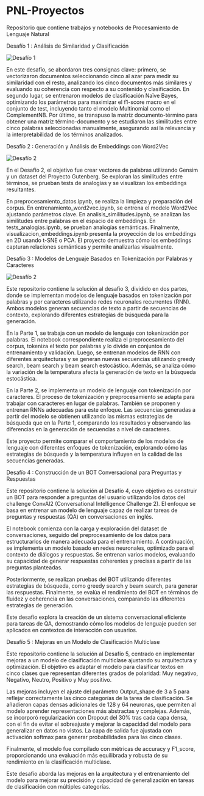 # PNL-Proyectos
Repositorio que contiene trabajos y notebooks de Procesamiento de Lenguaje Natural

Desafío 1 : Análisis de Similaridad y Clasificación

![Desafío 1](https://drive.google.com/uc?id=1DMK8JXINEEhYCU4h6RkXLdaMihMqsZxc)

En este desafío, se abordaron tres consignas clave: primero, se vectorizaron documentos seleccionando cinco al azar para medir su similaridad con el resto, analizando los cinco documentos más similares y evaluando su coherencia con respecto a su contenido y clasificación. En segundo lugar, se entrenaron modelos de clasificación Naïve Bayes, optimizando los parámetros para maximizar el f1-score macro en el conjunto de test, incluyendo tanto el modelo Multinomial como el ComplementNB. Por último, se transpuso la matriz documento-término para obtener una matriz término-documento y se estudiaron las similitudes entre cinco palabras seleccionadas manualmente, asegurando así la relevancia y la interpretabilidad de los términos analizados.

Desafío 2 : Generación y Análisis de Embeddings con Word2Vec

![Desafío 2](https://drive.google.com/uc?id=1zvOGOPpqpvGLxNFrDNi20xH3MmGk2rgE)

En el Desafío 2, el objetivo fue crear vectores de palabras utilizando Gensim y un dataset del Proyecto Gutenberg. Se exploran las similitudes entre términos, se prueban tests de analogías y se visualizan los embeddings resultantes.

En preprocesamiento_datos.ipynb, se realiza la limpieza y preparación del corpus. En entrenamiento_word2vec.ipynb, se entrena el modelo Word2Vec ajustando parámetros clave. En analisis_similitudes.ipynb, se analizan las similitudes entre palabras en el espacio de embeddings. En tests_analogias.ipynb, se prueban analogías semánticas. Finalmente, visualizacion_embeddings.ipynb presenta la proyección de los embeddings en 2D usando t-SNE o PCA.
El proyecto demuestra cómo los embeddings capturan relaciones semánticas y permite analizarlas visualmente.

Desafío 3 : Modelos de Lenguaje Basados en Tokenización por Palabras y Caracteres

![Desafío 2](https://drive.google.com/uc?id=1m-AOuf9VotQtCmshWsL6QnzAwtHWL7_r)

Este repositorio contiene la solución al desafio 3, dividido en dos partes, donde se implementan modelos de lenguaje basados en tokenización por palabras y por caracteres utilizando redes neuronales recurrentes (RNN). Ambos modelos generan secuencias de texto a partir de secuencias de contexto, explorando diferentes estrategias de búsqueda para la generación.

En la Parte 1, se trabaja con un modelo de lenguaje con tokenización por palabras. El notebook correspondiente realiza el preprocesamiento del corpus, tokeniza el texto por palabras y lo divide en conjuntos de entrenamiento y validación. Luego, se entrenan modelos de RNN con diferentes arquitecturas y se generan nuevas secuencias utilizando greedy search, beam search y beam search estocástico. Además, se analiza cómo la variación de la temperatura afecta la generación de texto en la búsqueda estocástica.

En la Parte 2, se implementa un modelo de lenguaje con tokenización por caracteres. El proceso de tokenización y preprocesamiento se adapta para trabajar con caracteres en lugar de palabras. También se proponen y entrenan RNNs adecuadas para este enfoque. Las secuencias generadas a partir del modelo se obtienen utilizando las mismas estrategias de búsqueda que en la Parte 1, comparando los resultados y observando las diferencias en la generación de secuencias a nivel de caracteres.

Este proyecto permite comparar el comportamiento de los modelos de lenguaje con diferentes enfoques de tokenización, explorando cómo las estrategias de búsqueda y la temperatura influyen en la calidad de las secuencias generadas.

Desafío 4 : Construcción de un BOT Conversacional para Preguntas y Respuestas

Este repositorio contiene la solución al Desafío 4, cuyo objetivo es construir un BOT para responder a preguntas del usuario utilizando los datos del challenge ConvAI2 (Conversational Intelligence Challenge 2). El enfoque se basa en entrenar un modelo de lenguaje capaz de realizar tareas de preguntas y respuestas (QA) en conversaciones en inglés.

El notebook comienza con la carga y exploración del dataset de conversaciones, seguido del preprocesamiento de los datos para estructurarlos de manera adecuada para el entrenamiento. A continuación, se implementa un modelo basado en redes neuronales, optimizado para el contexto de diálogos y respuestas. Se entrenan varios modelos, evaluando su capacidad de generar respuestas coherentes y precisas a partir de las preguntas planteadas.

Posteriormente, se realizan pruebas del BOT utilizando diferentes estrategias de búsqueda, como greedy search y beam search, para generar las respuestas. Finalmente, se evalúa el rendimiento del BOT en términos de fluidez y coherencia en las conversaciones, comparando las diferentes estrategias de generación.

Este desafío explora la creación de un sistema conversacional eficiente para tareas de QA, demostrando cómo los modelos de lenguaje pueden ser aplicados en contextos de interacción con usuarios.

Desafío 5 : Mejoras en un Modelo de Clasificación Multiclase

Este repositorio contiene la solución al Desafío 5, centrado en implementar mejoras a un modelo de clasificación multiclase ajustando su arquitectura y optimización. El objetivo es adaptar el modelo para clasificar textos en cinco clases que representan diferentes grados de polaridad: Muy negativo, Negativo, Neutro, Positivo y Muy positivo.

Las mejoras incluyen el ajuste del parámetro Output_shape de 3 a 5 para reflejar correctamente las cinco categorías de la tarea de clasificación. Se añadieron capas densas adicionales de 128 y 64 neuronas, que permiten al modelo aprender representaciones más abstractas y complejas. Además, se incorporó regularización con Dropout del 30% tras cada capa densa, con el fin de evitar el sobreajuste y mejorar la capacidad del modelo para generalizar en datos no vistos. La capa de salida fue ajustada con activación softmax para generar probabilidades para las cinco clases.

Finalmente, el modelo fue compilado con métricas de accuracy y F1_score, proporcionando una evaluación más equilibrada y robusta de su rendimiento en la clasificación multiclase.

Este desafío aborda las mejoras en la arquitectura y el entrenamiento del modelo para mejorar su precisión y capacidad de generalización en tareas de clasificación con múltiples categorías.






